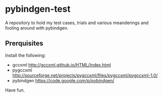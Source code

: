 pybindgen-test
==============

A repository to hold my test cases, trials and various meanderings and fooling 
around with pybindgen.

Prerquisites
------------

Install the following:

  * gccxml     http://gccxml.github.io/HTML/Index.html
  * pygccxml   http://sourceforge.net/projects/pygccxml/files/pygccxml/pygccxml-1.0/
  * pybindgen  https://code.google.com/p/pybindgen/
 
Have fun.

